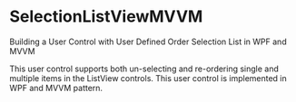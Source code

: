 # SelectionListViewMVVM
Building a User Control with User Defined Order Selection List in WPF and MVVM

This user control supports both un-selecting and re-ordering single and multiple items in the ListView controls. This user control is implemented in WPF and MVVM pattern.